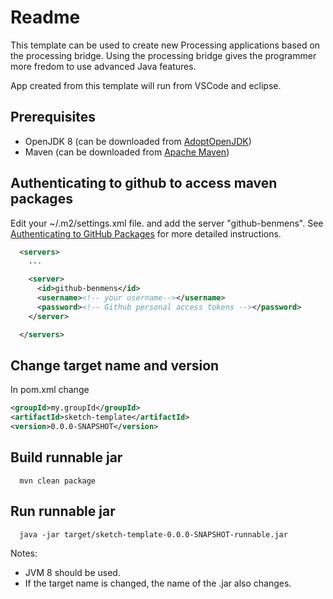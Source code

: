 # Readme

This template can be used to create new Processing applications based on the
processing bridge. Using the processing bridge gives the programmer more fredom
to use advanced Java features.

App created from this template will run from VSCode and eclipse.

## Prerequisites

- OpenJDK 8 (can be downloaded from [AdoptOpenJDK](https://adoptium.net/))
- Maven (can be downloaded from [Apache Maven](https://maven.apache.org/download.cgi))

## Authenticating to github to access maven packages

Edit your ~/.m2/settings.xml file. and add the server "github-benmens". See
[Authenticating to GitHub Packages](https://docs.github.com/en/packages/working-with-a-github-packages-registry/working-with-the-apache-maven-registry#authenticating-to-github-packages) for more detailed instructions.

  ```xml
    <servers>
      ...

      <server>
        <id>github-benmens</id>
        <username><!-- your username--></username>
        <password><!-- Github personal access tokens --></password>
      </server>

    </servers>
  ```

## Change target name and version

In pom.xml change

  ```xml
  <groupId>my.groupId</groupId>
  <artifactId>sketch-template</artifactId>
  <version>0.0.0-SNAPSHOT</version>
  ```

## Build runnable jar

  ```shell
    mvn clean package
  ```

## Run runnable jar

  ```shell
    java -jar target/sketch-template-0.0.0-SNAPSHOT-runnable.jar
  ```

Notes:

- JVM 8 should be used.
- If the target name is changed, the name of the .jar also changes.
